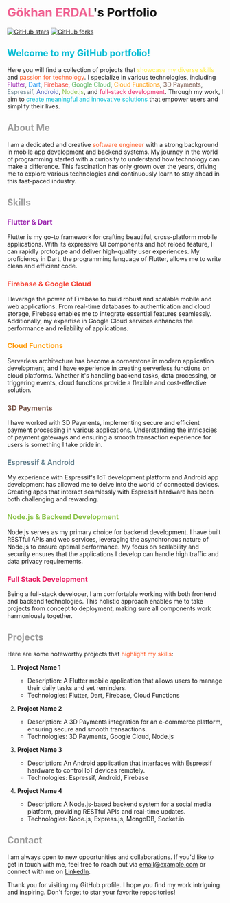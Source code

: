 # <span style="color:#f06292">Gökhan ERDAL</span>'s Portfolio

[![GitHub stars](https://img.shields.io/github/stars/<your_username>/<your_repository>?style=social)](https://github.com/<your_username>/<your_repository>/stargazers)
[![GitHub forks](https://img.shields.io/github/forks/<your_username>/<your_repository>?style=social)](https://github.com/<your_username>/<your_repository>/network/members)

## <span style="color:#00bcd4">Welcome to my GitHub portfolio!</span>

Here you will find a collection of projects that <span style="color:#ffeb3b">showcase my diverse skills</span> and <span style="color:#ff5722">passion for technology</span>. I specialize in various technologies, including <span style="color:#9c27b0">Flutter</span>, <span style="color:#2196f3">Dart</span>, <span style="color:#f44336">Firebase</span>, <span style="color:#4caf50">Google Cloud</span>, <span style="color:#ff9800">Cloud Functions</span>, <span style="color:#795548">3D Payments</span>, <span style="color:#607d8b">Espressif</span>, <span style="color:#3f51b5">Android</span>, <span style="color:#8bc34a">Node.js</span>, and <span style="color:#e91e63">full-stack development</span>. Through my work, I aim to <span style="color:#00bcd4">create meaningful and innovative solutions</span> that empower users and simplify their lives.

## <span style="color:#9e9e9e">About Me</span>

I am a dedicated and creative <span style="color:#ff5722">software engineer</span> with a strong background in mobile app development and backend systems. My journey in the world of programming started with a curiosity to understand how technology can make a difference. This fascination has only grown over the years, driving me to explore various technologies and continuously learn to stay ahead in this fast-paced industry.

## <span style="color:#9e9e9e">Skills</span>

### <span style="color:#9c27b0">Flutter & Dart</span>

Flutter is my go-to framework for crafting beautiful, cross-platform mobile applications. With its expressive UI components and hot reload feature, I can rapidly prototype and deliver high-quality user experiences. My proficiency in Dart, the programming language of Flutter, allows me to write clean and efficient code.

### <span style="color:#f44336">Firebase & Google Cloud</span>

I leverage the power of Firebase to build robust and scalable mobile and web applications. From real-time databases to authentication and cloud storage, Firebase enables me to integrate essential features seamlessly. Additionally, my expertise in Google Cloud services enhances the performance and reliability of applications.

### <span style="color:#ff9800">Cloud Functions</span>

Serverless architecture has become a cornerstone in modern application development, and I have experience in creating serverless functions on cloud platforms. Whether it's handling backend tasks, data processing, or triggering events, cloud functions provide a flexible and cost-effective solution.

### <span style="color:#795548">3D Payments</span>

I have worked with 3D Payments, implementing secure and efficient payment processing in various applications. Understanding the intricacies of payment gateways and ensuring a smooth transaction experience for users is something I take pride in.

### <span style="color:#607d8b">Espressif & Android</span>

My experience with Espressif's IoT development platform and Android app development has allowed me to delve into the world of connected devices. Creating apps that interact seamlessly with Espressif hardware has been both challenging and rewarding.

### <span style="color:#8bc34a">Node.js & Backend Development</span>

Node.js serves as my primary choice for backend development. I have built RESTful APIs and web services, leveraging the asynchronous nature of Node.js to ensure optimal performance. My focus on scalability and security ensures that the applications I develop can handle high traffic and data privacy requirements.

### <span style="color:#e91e63">Full Stack Development</span>

Being a full-stack developer, I am comfortable working with both frontend and backend technologies. This holistic approach enables me to take projects from concept to deployment, making sure all components work harmoniously together.

## <span style="color:#9e9e9e">Projects</span>

Here are some noteworthy projects that <span style="color:#ff5722">highlight my skills</span>:

1. **Project Name 1**
   - Description: A Flutter mobile application that allows users to manage their daily tasks and set reminders.
   - Technologies: Flutter, Dart, Firebase, Cloud Functions

2. **Project Name 2**
   - Description: A 3D Payments integration for an e-commerce platform, ensuring secure and smooth transactions.
   - Technologies: 3D Payments, Google Cloud, Node.js

3. **Project Name 3**
   - Description: An Android application that interfaces with Espressif hardware to control IoT devices remotely.
   - Technologies: Espressif, Android, Firebase

4. **Project Name 4**
   - Description: A Node.js-based backend system for a social media platform, providing RESTful APIs and real-time updates.
   - Technologies: Node.js, Express.js, MongoDB, Socket.io

## <span style="color:#9e9e9e">Contact</span>

I am always open to new opportunities and collaborations. If you'd like to get in touch with me, feel free to reach out via <span style="color:#ff5722">[email@example.com](mailto:email@example.com)</span> or connect with me on <span style="color:#3f51b5">[LinkedIn](https://www.linkedin.com/in/<your_username>/)</span>.

Thank you for visiting my GitHub profile. I hope you find my work intriguing and inspiring. Don't forget to star your favorite repositories!
